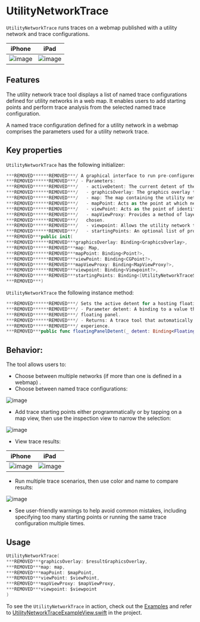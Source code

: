 # UtilityNetworkTrace

`UtilityNetworkTrace` runs traces on a webmap published with a utility network and trace configurations.

|iPhone|iPad|
|:--:|:--:|
|![image](https:***REMOVED***user-images.githubusercontent.com/3998072/204343568-a236ae0d-6b70-4175-a70c-41c902123ea1.png)|![image](https:***REMOVED***user-images.githubusercontent.com/3998072/204344567-c86b3a49-6109-4333-8993-7fdc74f2b35d.png)|

## Features

The utility network trace tool displays a list of named trace configurations defined for utility networks in a web map. It enables users to add starting points and perform trace analysis from the selected named trace configuration.

A named trace configuration defined for a utility network in a webmap comprises the parameters used for a utility network trace.

## Key properties

`UtilityNetworkTrace` has the following initializer:

```swift
***REMOVED******REMOVED***/ A graphical interface to run pre-configured traces on a map's utility networks.
***REMOVED******REMOVED***/ - Parameters:
***REMOVED******REMOVED***/   - activeDetent: The current detent of the floating panel.
***REMOVED******REMOVED***/   - graphicsOverlay: The graphics overlay to hold generated starting point and trace graphics.
***REMOVED******REMOVED***/   - map: The map containing the utility network(s).
***REMOVED******REMOVED***/   - mapPoint: Acts as the point at which newly selected starting point graphics will be created.
***REMOVED******REMOVED***/   - viewPoint: Acts as the point of identification for items tapped in the utility network.
***REMOVED******REMOVED***/   - mapViewProxy: Provides a method of layer identification when starting points are being
***REMOVED******REMOVED***/   chosen.
***REMOVED******REMOVED***/   - viewpoint: Allows the utility network trace tool to update the parent map view's viewpoint.
***REMOVED******REMOVED***/   - startingPoints: An optional list of programmatically provided starting points.
***REMOVED***public init(
***REMOVED******REMOVED***graphicsOverlay: Binding<GraphicsOverlay>,
***REMOVED******REMOVED***map: Map,
***REMOVED******REMOVED***mapPoint: Binding<Point?>,
***REMOVED******REMOVED***viewPoint: Binding<CGPoint?>,
***REMOVED******REMOVED***mapViewProxy: Binding<MapViewProxy?>,
***REMOVED******REMOVED***viewpoint: Binding<Viewpoint?>,
***REMOVED******REMOVED***startingPoints: Binding<[UtilityNetworkTraceStartingPoint]> = .constant([])
***REMOVED***)
```

`UtilityNetworkTrace` the following instance method:

```swift
***REMOVED******REMOVED***/ Sets the active detent for a hosting floating panel.
***REMOVED******REMOVED***/ - Parameter detent: A binding to a value that determines the height of a hosting
***REMOVED******REMOVED***/ floating panel.
***REMOVED******REMOVED***/ - Returns: A trace tool that automatically sets and responds to detent values to improve user
***REMOVED******REMOVED***/ experience.
***REMOVED***public func floatingPanelDetent(_ detent: Binding<FloatingPanelDetent>) -> UtilityNetworkTrace
```

## Behavior:

The tool allows users to:
 - Choose between multiple networks (if more than one is defined in a webmap) .
 - Choose between named trace configurations:
 
 ![image](https:***REMOVED***user-images.githubusercontent.com/3998072/204346359-419b0056-3a30-4120-9b47-c68513abde42.png)
 
 - Add trace starting points either programmatically or by tapping on a map view, then use the inspection view to narrow the selection:
 
 ![image](https:***REMOVED***user-images.githubusercontent.com/3998072/204346273-38374067-a0b8-4db4-8e40-62b38e1603c8.png)

 - View trace results:
 
 |iPhone|iPad|
|:--:|:--:|
|![image](https:***REMOVED***user-images.githubusercontent.com/3998072/204343941-91775a25-8dc0-4866-8273-0d4bfaa91aeb.png)|![image](https:***REMOVED***user-images.githubusercontent.com/3998072/204344435-173fbf34-59d6-4a0f-84bf-30ed5de3572e.png)|

 - Run multiple trace scenarios, then use color and name to compare results:
 
 ![image](https:***REMOVED***user-images.githubusercontent.com/3998072/204346039-038ba4fa-201a-428c-ae84-be8f10c91cf7.png)

 - See user-friendly warnings to help avoid common mistakes, including specifying too many starting points or running the same trace configuration multiple times.

## Usage

```swift
UtilityNetworkTrace(
***REMOVED***graphicsOverlay: $resultGraphicsOverlay,
***REMOVED***map: map,
***REMOVED***mapPoint: $mapPoint,
***REMOVED***viewPoint: $viewPoint,
***REMOVED***mapViewProxy: $mapViewProxy,
***REMOVED***viewpoint: $viewpoint
)
```

To see the `UtilityNetworkTrace` in action, check out the [Examples](../../Examples) and refer to [UtilityNetworkTraceExampleView.swift](../../Examples/Examples/UtilityNetworkTraceExampleView.swift) in the project.
